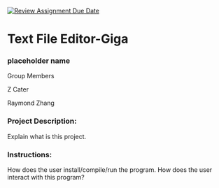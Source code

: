 [![Review Assignment Due Date](https://classroom.github.com/assets/deadline-readme-button-24ddc0f5d75046c5622901739e7c5dd533143b0c8e959d652212380cedb1ea36.svg)](https://classroom.github.com/a/SQs7pKlr)
# Text File Editor-Giga

### placeholder name

Group Members

Z Cater

Raymond Zhang

### Project Description:

Explain what is this project.
  
### Instructions:

How does the user install/compile/run the program.
How does the user interact with this program?
